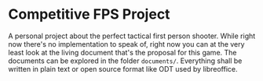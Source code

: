 # Competitive FPS Project

A personal project about the perfect tactical first person shooter. While right now there's no implementation to speak of, right now you can at the very least look at the living document that's the proposal for this game. The documents can be explored in the folder `documents/`. Everything shall be written in plain text or open source format like ODT used by libreoffice.